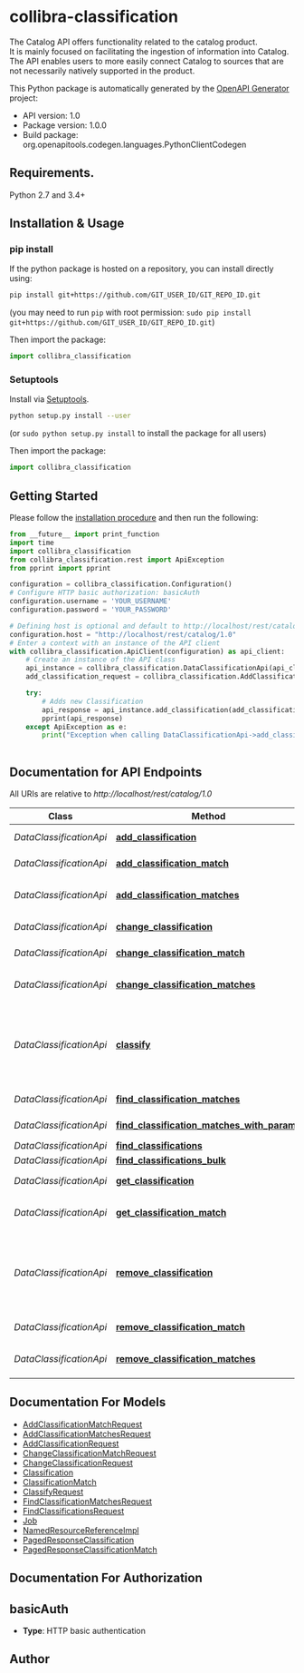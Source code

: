 # collibra-classification
The Catalog API offers functionality related to the catalog product.<br/>It is mainly focused on facilitating the ingestion of information into Catalog. The API enables users to more easily connect Catalog to sources that are not necessarily natively supported in the product.

This Python package is automatically generated by the [OpenAPI Generator](https://openapi-generator.tech) project:

- API version: 1.0
- Package version: 1.0.0
- Build package: org.openapitools.codegen.languages.PythonClientCodegen

## Requirements.

Python 2.7 and 3.4+

## Installation & Usage
### pip install

If the python package is hosted on a repository, you can install directly using:

```sh
pip install git+https://github.com/GIT_USER_ID/GIT_REPO_ID.git
```
(you may need to run `pip` with root permission: `sudo pip install git+https://github.com/GIT_USER_ID/GIT_REPO_ID.git`)

Then import the package:
```python
import collibra_classification
```

### Setuptools

Install via [Setuptools](http://pypi.python.org/pypi/setuptools).

```sh
python setup.py install --user
```
(or `sudo python setup.py install` to install the package for all users)

Then import the package:
```python
import collibra_classification
```

## Getting Started

Please follow the [installation procedure](#installation--usage) and then run the following:

```python
from __future__ import print_function
import time
import collibra_classification
from collibra_classification.rest import ApiException
from pprint import pprint

configuration = collibra_classification.Configuration()
# Configure HTTP basic authorization: basicAuth
configuration.username = 'YOUR_USERNAME'
configuration.password = 'YOUR_PASSWORD'

# Defining host is optional and default to http://localhost/rest/catalog/1.0
configuration.host = "http://localhost/rest/catalog/1.0"
# Enter a context with an instance of the API client
with collibra_classification.ApiClient(configuration) as api_client:
    # Create an instance of the API class
    api_instance = collibra_classification.DataClassificationApi(api_client)
    add_classification_request = collibra_classification.AddClassificationRequest() # AddClassificationRequest | The request with data needed for creation of new classification. (optional)

    try:
        # Adds new Classification
        api_response = api_instance.add_classification(add_classification_request=add_classification_request)
        pprint(api_response)
    except ApiException as e:
        print("Exception when calling DataClassificationApi->add_classification: %s\n" % e)
    
```

## Documentation for API Endpoints

All URIs are relative to *http://localhost/rest/catalog/1.0*

Class | Method | HTTP request | Description
------------ | ------------- | ------------- | -------------
*DataClassificationApi* | [**add_classification**](docs/DataClassificationApi.md#add_classification) | **POST** /dataClassification/classifications | Adds new Classification
*DataClassificationApi* | [**add_classification_match**](docs/DataClassificationApi.md#add_classification_match) | **POST** /dataClassification/classificationMatches | Adds new Classification Match
*DataClassificationApi* | [**add_classification_matches**](docs/DataClassificationApi.md#add_classification_matches) | **POST** /dataClassification/classificationMatches/bulk | Adds new Classification Matches
*DataClassificationApi* | [**change_classification**](docs/DataClassificationApi.md#change_classification) | **PATCH** /dataClassification/classifications/{classificationId} | Changes existing Classification
*DataClassificationApi* | [**change_classification_match**](docs/DataClassificationApi.md#change_classification_match) | **PATCH** /dataClassification/classificationMatches/{classificationMatchId} | Changes a Classification Match
*DataClassificationApi* | [**change_classification_matches**](docs/DataClassificationApi.md#change_classification_matches) | **PATCH** /dataClassification/classificationMatches/bulk | Changes multiple Classification Matches
*DataClassificationApi* | [**classify**](docs/DataClassificationApi.md#classify) | **POST** /dataClassification/classifications/classify | Starts a job that classifies datasets, databases, schemas, tables or columns by external service based on sample data.
*DataClassificationApi* | [**find_classification_matches**](docs/DataClassificationApi.md#find_classification_matches) | **GET** /dataClassification/classificationMatches | Finds Classification Matches
*DataClassificationApi* | [**find_classification_matches_with_params**](docs/DataClassificationApi.md#find_classification_matches_with_params) | **GET** /dataClassification/classificationMatches/bulk | Finds Classification Matches
*DataClassificationApi* | [**find_classifications**](docs/DataClassificationApi.md#find_classifications) | **GET** /dataClassification/classifications | Finds Classifications
*DataClassificationApi* | [**find_classifications_bulk**](docs/DataClassificationApi.md#find_classifications_bulk) | **GET** /dataClassification/classifications/bulk | Finds Classifications
*DataClassificationApi* | [**get_classification**](docs/DataClassificationApi.md#get_classification) | **GET** /dataClassification/classifications/{classificationId} | Gets existing Classification by id.
*DataClassificationApi* | [**get_classification_match**](docs/DataClassificationApi.md#get_classification_match) | **GET** /internal/classificationMatches/{classificationMatchId} | Gets existing Classification Match by id.
*DataClassificationApi* | [**remove_classification**](docs/DataClassificationApi.md#remove_classification) | **DELETE** /dataClassification/classifications/{classificationId} | Removes existing Classification. WARNING: This will also remove all ClassificationMatches that are joined with this Classification!
*DataClassificationApi* | [**remove_classification_match**](docs/DataClassificationApi.md#remove_classification_match) | **DELETE** /internal/classificationMatches/{classificationMatchId} | Removes existing Classification Match.
*DataClassificationApi* | [**remove_classification_matches**](docs/DataClassificationApi.md#remove_classification_matches) | **DELETE** /internal/classificationMatches/bulk | Removes multiple Classification Matches


## Documentation For Models

 - [AddClassificationMatchRequest](docs/AddClassificationMatchRequest.md)
 - [AddClassificationMatchesRequest](docs/AddClassificationMatchesRequest.md)
 - [AddClassificationRequest](docs/AddClassificationRequest.md)
 - [ChangeClassificationMatchRequest](docs/ChangeClassificationMatchRequest.md)
 - [ChangeClassificationRequest](docs/ChangeClassificationRequest.md)
 - [Classification](docs/Classification.md)
 - [ClassificationMatch](docs/ClassificationMatch.md)
 - [ClassifyRequest](docs/ClassifyRequest.md)
 - [FindClassificationMatchesRequest](docs/FindClassificationMatchesRequest.md)
 - [FindClassificationsRequest](docs/FindClassificationsRequest.md)
 - [Job](docs/Job.md)
 - [NamedResourceReferenceImpl](docs/NamedResourceReferenceImpl.md)
 - [PagedResponseClassification](docs/PagedResponseClassification.md)
 - [PagedResponseClassificationMatch](docs/PagedResponseClassificationMatch.md)


## Documentation For Authorization


## basicAuth

- **Type**: HTTP basic authentication


## Author




